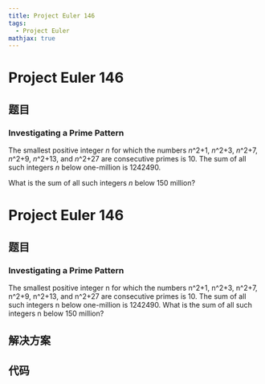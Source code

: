 ```yaml
---
title: Project Euler 146
tags:
  - Project Euler
mathjax: true
---
```

<escape><!-- more --></escape>
    
# Project Euler 146
## 题目
### Investigating a Prime Pattern 

The smallest positive integer <i>n</i> for which the numbers <i>n</i>^2+1, <i>n</i>^2+3, <i>n</i>^2+7, <i>n</i>^2+9, <i>n</i>^2+13, and <i>n</i>^2+27 are consecutive primes is 10. The sum of all such integers <i>n</i> below one-million is 1242490.

What is the sum of all such integers <i>n</i> below 150 million?


# Project Euler 146
## 题目
### Investigating a Prime Pattern
The smallest positive integer n for which the numbers n^2+1, n^2+3, n^2+7, n^2+9, n^2+13, and n^2+27 are consecutive primes is 10. The sum of all such integers n below one-million is 1242490.
What is the sum of all such integers n below 150 million?


## 解决方案


## 代码


